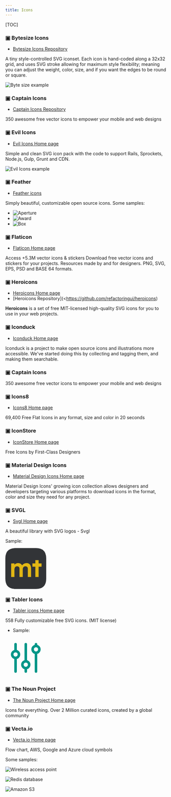 ```yaml
---
title: Icons
---
```


[TOC]


### ▣ Bytesize Icons

- [Bytesize Icons Repository](https://github.com/danklammer/bytesize-icons)

A tiny style-controlled SVG iconset. Each icon is hand-coded along a 32x32
grid, and uses SVG stroke allowing for maximum style flexibility; meaning you
can adjust the weight, color, size, and if you want the edges to be round or
square.

![Byte size example](bytesize-icons-sample.png)

### ▣ Captain Icons

- [Captain Icons Repository](https://mariodelvalle.github.io/CaptainIconWeb/)

350 awesome free vector icons to empower your mobile and web designs


### ▣ Evil Icons

- [Evil Icons Home page](https://evil-icons.io/)

Simple and clean SVG icon pack with the code to support Rails, Sprockets,
Node.js, Gulp, Grunt and CDN.

![Evil Icons example](evil-icons-sample.png)

### ▣ Feather

- [Feather icons](https://feathericons.com/)

Simply beautiful, customizable open source icons. Some samples:

- ![Aperture](aperture.svg)
- ![Award](award.svg)
- ![Box](box.svg)


### ▣ Flaticon

- [Flaticon Home page](https://www.flaticon.com/)

Access +5.3M vector icons & stickers Download free vector icons and stickers
for your projects. Resources made by and for designers. PNG, SVG, EPS, PSD
and BASE 64 formats.


### ▣ Heroicons

- [Heroicons Home page](https://heroicons.dev/)
- [Heroicons Repository](<https://github.com/refactoringui/heroicons)

**Heroicons** is a set of free MIT-licensed high-quality SVG icons for you to
use in your web projects.


### ▣ Iconduck

- [Iconduck Home page](https://iconduck.com/)

Iconduck is a project to make open source icons and illustrations more
accessible. We've started doing this by collecting and tagging them, and
making them searchable.


### ▣ Captain Icons

350 awesome free vector icons to empower your mobile and web designs



### ▣ Icons8

- [Icons8 Home page](https://icons8.com/)
  
69,400 Free Flat Icons in any format, size and color in 20 seconds


### ▣ IconStore

- [IconStore Home page](https://iconstore.co/)

Free Icons by First-Class Designers


### ▣ Material Design Icons

- [Material Design Icons Home page](https://materialdesignicons.com/)

Material Design Icons' growing icon collection allows designers and
developers targeting various platforms to download icons in the format, color
and size they need for any project.

###  ▣ SVGL

- [Svgl Home page](https://svgl.vercel.app/)

A beautiful library with SVG logos - Svgl

Sample:

<svg width="128" height="128" xmlns="http://www.w3.org/2000/svg" viewBox="0 0 64 64">
  <g>
    <path fill="#323437" d="M0 16Q0 0 16 0h32q16 0 16 16v32q0 16-16 16H16Q0 64 0 48"/>
    <path fill="#e2b714" d="M9.09 24.1v21.2h5.12V33.1q.256-4.61 4.48-4.61 3.46.384 3.46 3.84v12.9h5.12v-11.5q-.128-5.25 4.48-5.25 3.46.384 3.46 3.84v12.9h5.12v-12.2q0-9.47-7.04-9.47-4.22 0-7.04 3.46-2.18-3.46-6.02-3.46-3.46 0-6.02 2.43v-2.05M47 18.9v5.12h-4.61v5.12H47v16.1h5.12v-16.1h4.61v-5.12h-4.61V18.9"/>
  </g>
</svg>

### ▣ Tabler Icons

- [Tabler icons Home page](https://tablericons.com/)

558 Fully customizable free SVG icons. (MIT license)

- Sample:

<svg xmlns="http://www.w3.org/2000/svg" class="icon icon-tabler icon-tabler-adjustments" width="128" height="128" viewBox="0 0 24 24" stroke-width="1.5" stroke="#009688" fill="none" stroke-linecap="round" stroke-linejoin="round">
  <path stroke="none" d="M0 0h24v24H0z"/>
  <circle cx="6" cy="10" r="2" />
  <line x1="6" y1="4" x2="6" y2="8" />
  <line x1="6" y1="12" x2="6" y2="20" />
  <circle cx="12" cy="16" r="2" />
  <line x1="12" y1="4" x2="12" y2="14" />
  <line x1="12" y1="18" x2="12" y2="20" />
  <circle cx="18" cy="7" r="2" />
  <line x1="18" y1="4" x2="18" y2="5" />
  <line x1="18" y1="9" x2="18" y2="20" />
</svg>


### ▣ The Noun Project

- [The Noun Project Home page](https://thenounproject.com/)

Icons for everything. Over 2 Million curated icons, created by a global community


### ▣ Vecta.io

- [Vecta.io Home page](https://vecta.io/symbols)

Flow chart, AWS, Google and Azure cloud symbols

Some samples:

![Wireless access point](wireless-access-point.png)

![Redis database](redis.png)

![Amazon S3](amazon-s3.png)
